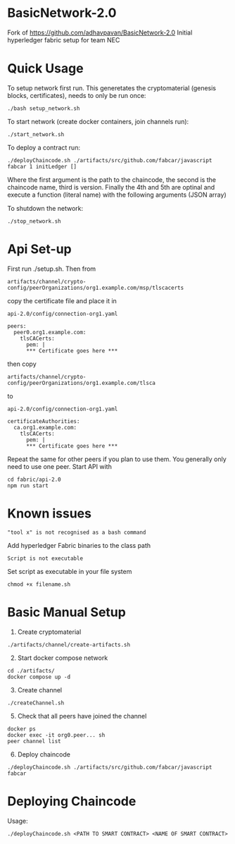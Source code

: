 # BasicNetwork-2.0
Fork of https://github.com/adhavpavan/BasicNetwork-2.0
Initial hyperledger fabric setup for team NEC

# Quick Usage

To setup network first run. This generetates the cryptomaterial (genesis blocks, certificates), needs to only be run once:
```
./bash setup_network.sh
```

To start network (create docker containers, join channels run):
```
./start_network.sh
```

To deploy a contract run:
```
./deployChaincode.sh ./artifacts/src/github.com/fabcar/javascript fabcar 1 initLedger []
```

Where the first argument is the path to the chaincode, the second is the chaincode name, third is version. Finally the 4th and 5th are optinal and execute a function (literal name) with the following arguments (JSON array) 

To shutdown the network:
```
./stop_network.sh
```

# Api Set-up

First run ./setup.sh. Then from 
```
artifacts/channel/crypto-config/peerOrganizations/org1.example.com/msp/tlscacerts
``` 
copy the certificate file and place it in 
```
api-2.0/config/connection-org1.yaml

peers:
  peer0.org1.example.com:
    tlsCACerts:
      pem: |
      *** Certificate goes here ***
```
then copy
```
artifacts/channel/crypto-config/peerOrganizations/org1.example.com/tlsca
```
to
```
api-2.0/config/connection-org1.yaml

certificateAuthorities:
  ca.org1.example.com:
    tlsCACerts:
      pem: |
      *** Certificate goes here ***
```

Repeat the same for other peers if you plan to use them. You generally only need to use one peer. 
Start API with
```
cd fabric/api-2.0
npm run start
```

# Known issues
```
"tool x" is not recognised as a bash command
```
Add hyperledger Fabric binaries to the class path

```
Script is not executable
```
Set script as executable in your file system
```
chmod +x filename.sh
```

# Basic Manual Setup

1. Create cryptomaterial
```
./artifacts/channel/create-artifacts.sh
```
2. Start docker compose network
```
cd ./artifacts/
docker compose up -d
```
3. Create channel
```
./createChannel.sh
```
5. Check that all peers have joined the channel
```
docker ps
docker exec -it org0.peer... sh
peer channel list
```
6. Deploy chaincode
```
./deployChaincode.sh ./artifacts/src/github.com/fabcar/javascript fabcar
```
# Deploying Chaincode

Usage:
```
./deployChaincode.sh <PATH TO SMART CONTRACT> <NAME OF SMART CONTRACT>
```

